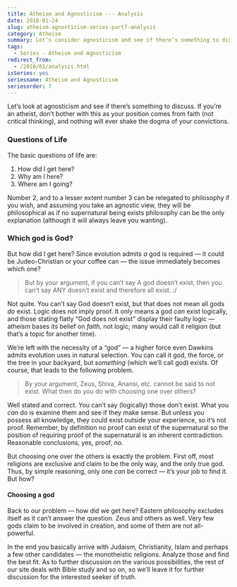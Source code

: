 ```yaml
---
title: Atheism and Agnosticism --- Analysis
date: 2010-01-24
slug: atheism-agnosticism-series-part7-analysis
category: Atheism
summary: Let’s consider agnosticism and see if there’s something to discuss. If you’re an atheist, don’t bother with this as your position comes from faith (not critical thinking), and nothing will ever shake the dogma of your convictions.
tags: 
  - Series - Atheism and Agnosticism
redirect_from:
  - /2010/01/analysis.html
isSeries: yes
seriesname: Atheism and Agnosticism
seriesorder: 7
---
```




Let’s look at agnosticism and see if there’s something to discuss. If
you’re an atheist, don’t bother with this as your position comes from
faith (not critical thinking), and nothing will ever shake the dogma of
your convictions.

### Questions of Life

The basic questions of life are:

1.  How did I get here?
2.  Why am I here?
3.  Where am I going?

Number 2, and to a lesser extent number 3 can be relegated to philosophy
if you wish, and assuming you take an agnostic view, they will be
philosophical as if no supernatural being exists philosophy can be the
only explanation (although it will always leave you wanting).

### Which god is God?

But how did I get here? Since evolution admits *a* god is required — it
could be Judeo-Christian or your coffee can — the issue immediately
becomes which one?

<blockquote cite="http://twitter.com/Newlady1/status/4376600108">
<p>But by your argument, if you can’t say A god doesn’t exist, then you can’t say ANY doesn’t exist and therefore all exist. :/</p>
</blockquote>

Not quite. You can’t say God doesn’t exist, but that does not mean all
gods *do* exist. Logic does not imply proof. It only means a god *can*
exist logically, and those stating flatly “God does not exist” display
their faulty logic — atheism bases its belief on *faith*, not logic;
many would call it religion (but that’s a topic for another time).

We’re left with the necessity of a “god” — a higher force even Dawkins
admits evolution uses in natural selection. You can call it god, the
force, or the tree in your backyard, but *something* (which we’ll call
god) exists. Of course, that leads to the following problem.

<blockquote cite="http://twitter.com/Newlady1/status/4376473439">
<p>By your argument, Zeus, Shiva, Anansi, etc. cannot be said to not exist. What then do you do with choosing one over others?</p>
</blockquote>

Well stated and correct. You can’t say (logically) those don’t exist.
What you *can* do is examine them and see if they make sense. But unless
you possess all knowledge, they could exist outside your experience, so
it’s not proof. Remember, by definition no proof can exist of the
supernatural so the position of requiring proof of the supernatural is
an inherent contradiction. Reasonable conclusions, yes, proof, no.

But choosing one over the others is exactly the problem. First off, most
religions are exclusive and claim to be the only way, and the only true
god. Thus, by simple reasoning, only one *can* be correct — it’s your
job to find it. But how?

#### Choosing a god

Back to our problem — how did we get here? Eastern philosophy excludes
itself as it can’t answer the question. Zeus and others as well. Very
few gods claim to be involved in creation, and some of them are
not all-powerful.

In the end you basically arrive with Judaism, Christianity, Islam and
perhaps a few other candidates — the monotheistic religions. Analyze
those and find the best fit. As to further discussion on the various
possibilities, the rest of our site deals with Bible study and so on, so
we’ll leave it for further discussion for the interested seeker
of truth.

